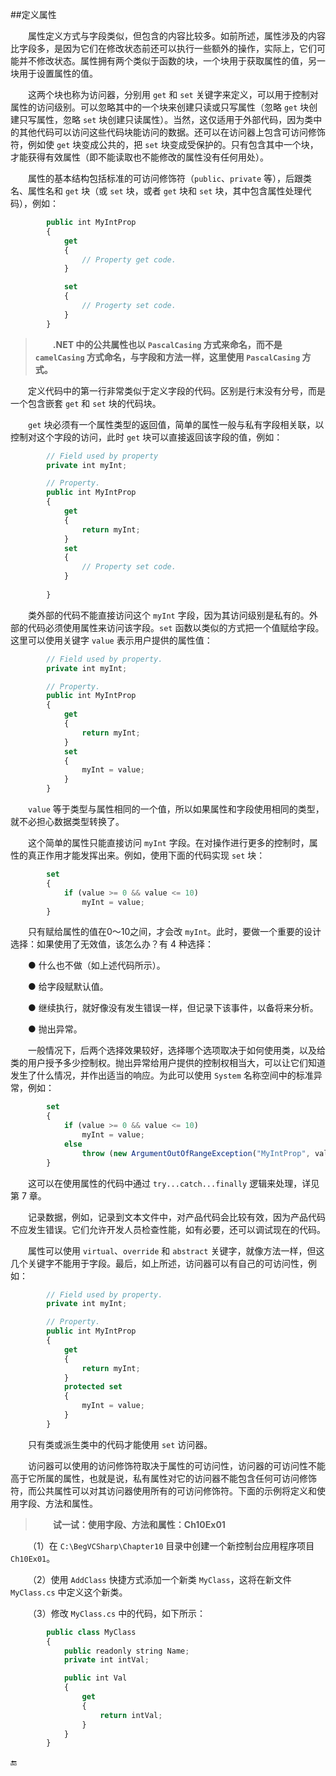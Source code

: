 ##定义属性

&emsp;&emsp;属性定义方式与字段类似，但包含的内容比较多。如前所述，属性涉及的内容比字段多，是因为它们在修改状态前还可以执行一些额外的操作，实际上，它们可能并不修改状态。属性拥有两个类似于函数的块，一个块用于获取属性的值，另一块用于设置属性的值。

&emsp;&emsp;这两个块也称为访问器，分别用 `get` 和 `set` 关键字来定义，可以用于控制对属性的访问级别。可以忽略其中的一个块来创建只读或只写属性（忽略 `get` 块创建只写属性，忽略 `set` 块创建只读属性）。当然，这仅适用于外部代码，因为类中的其他代码可以访问这些代码块能访问的数据。还可以在访问器上包含可访问修饰符，例如使 `get` 块变成公共的，把 `set` 块变成受保护的。只有包含其中一个块，才能获得有效属性（即不能读取也不能修改的属性没有任何用处）。


&emsp;&emsp;属性的基本结构包括标准的可访问修饰符（`public`、`private` 等），后跟类名、属性名和 `get` 块（或 `set` 块，或者 `get` 块和 `set` 块，其中包含属性处理代码），例如：

```javascript
        public int MyIntProp
        {
            get
            {
                // Property get code.
            }

            set
            {
                // Progerty set code.
            }
        }
```

>&emsp;&emsp;**.NET 中的公共属性也以 `PascalCasing` 方式来命名，而不是 `camelCasing` 方式命名，与字段和方法一样，这里使用 `PascalCasing` 方式。**

&emsp;&emsp;定义代码中的第一行非常类似于定义字段的代码。区别是行末没有分号，而是一个包含嵌套 `get` 和 `set` 块的代码块。

&emsp;&emsp;`get` 块必须有一个属性类型的返回值，简单的属性一般与私有字段相关联，以控制对这个字段的访问，此时 `get` 块可以直接返回该字段的值，例如：

```javascript
        // Field used by property
        private int myInt;

        // Property.
        public int MyIntProp
        {
            get
            {
                return myInt;
            }
            set
            {
                // Property set code.
            }
        
        }
```

&emsp;&emsp;类外部的代码不能直接访问这个 `myInt` 字段，因为其访问级别是私有的。外部的代码必须使用属性来访问该字段。`set` 函数以类似的方式把一个值赋给字段。这里可以使用关键字 `value` 表示用户提供的属性值：

```javascript
        // Field used by property.
        private int myInt;

        // Property.
        public int MyIntProp
        {
            get
            {
                return myInt;
            }
            set
            {
                myInt = value;
            }
        }
```

&emsp;&emsp;`value` 等于类型与属性相同的一个值，所以如果属性和字段使用相同的类型，就不必担心数据类型转换了。

&emsp;&emsp;这个简单的属性只能直接访问 `myInt` 字段。在对操作进行更多的控制时，属性的真正作用才能发挥出来。例如，使用下面的代码实现 `set` 块：

```javascript
        set
        {
            if (value >= 0 && value <= 10)
                myInt = value;
        }
```

&emsp;&emsp;只有赋给属性的值在0～10之间，才会改 `myInt`。此时，要做一个重要的设计选择：如果使用了无效值，该怎么办？有 4 种选择：

&emsp;&emsp;● 什么也不做（如上述代码所示）。

&emsp;&emsp;● 给字段赋默认值。

&emsp;&emsp;● 继续执行，就好像没有发生错误一样，但记录下该事件，以备将来分析。

&emsp;&emsp;● 抛出异常。

&emsp;&emsp;一般情况下，后两个选择效果较好，选择哪个选项取决于如何使用类，以及给类的用户授予多少控制权。抛出异常给用户提供的控制权相当大，可以让它们知道发生了什么情况，并作出适当的响应。为此可以使用 `System` 名称空间中的标准异常，例如：

```javascript
        set
        {
            if (value >= 0 && value <= 10)
                myInt = value;
            else
                throw (new ArgumentOutOfRangeException("MyIntProp", value, "MyIntProp must be assigned a value between 0 and 10."));
        }
```

&emsp;&emsp;这可以在使用属性的代码中通过 `try...catch...finally` 逻辑来处理，详见第 7 章。

&emsp;&emsp;记录数据，例如，记录到文本文件中，对产品代码会比较有效，因为产品代码不应发生错误。它们允许开发人员检查性能，如有必要，还可以调试现在的代码。

&emsp;&emsp;属性可以使用 `virtual`、`override` 和 `abstract` 关键字，就像方法一样，但这几个关键字不能用于字段。最后，如上所述，访问器可以有自己的可访问性，例如：

```javascript
        // Field used by property.
        private int myInt;

        // Property.
        public int MyIntProp
        {
            get
            {
                return myInt;
            }
            protected set
            {
                myInt = value;
            }
        }
```

&emsp;&emsp;只有类或派生类中的代码才能使用 `set` 访问器。


&emsp;&emsp;访问器可以使用的访问修饰符取决于属性的可访问性，访问器的可访问性不能高于它所属的属性，也就是说，私有属性对它的访问器不能包含任何可访问修饰符，而公共属性可以对其访问器使用所有的可访问修饰符。下面的示例将定义和使用字段、方法和属性。

>&emsp;&emsp;**试一试：使用字段、方法和属性：Ch10Ex01**

&emsp;&emsp;（1）在 `C:\BegVCSharp\Chapter10` 目录中创建一个新控制台应用程序项目 `Ch10Ex01`。

&emsp;&emsp;（2）使用 `AddClass` 快捷方式添加一个新类 `MyClass`，这将在新文件 `MyClass.cs` 中定义这个新类。

&emsp;&emsp;（3）修改 `MyClass.cs` 中的代码，如下所示：

```javascript
        public class MyClass
        {
            public readonly string Name;
            private int intVal;

            public int Val
            {
                get
                {
                    return intVal;
                }
            }
        }
```











🔚